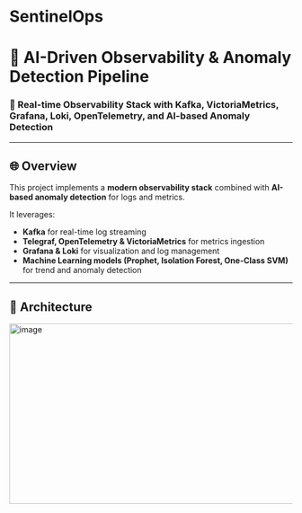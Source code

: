 # SentinelOps
# 🚀 AI-Driven Observability & Anomaly Detection Pipeline

### 🧠 Real-time Observability Stack with Kafka, VictoriaMetrics, Grafana, Loki, OpenTelemetry, and AI-based Anomaly Detection


---

## 🌐 Overview

This project implements a **modern observability stack** combined with **AI-based anomaly detection** for logs and metrics.

It leverages:
- **Kafka** for real-time log streaming  
- **Telegraf, OpenTelemetry & VictoriaMetrics** for metrics ingestion  
- **Grafana & Loki** for visualization and log management  
- **Machine Learning models (Prophet, Isolation Forest, One-Class SVM)** for trend and anomaly detection

---

## 🧩 Architecture
<img width="1073" height="321" alt="image" src="https://github.com/user-attachments/assets/36bf2e44-3030-46a0-a457-bfe35d1cd048" />


